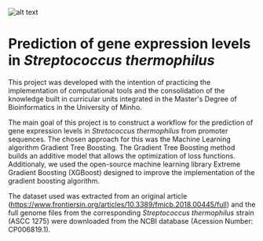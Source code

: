 ![alt text](https://www.eng.uminho.pt/SiteAssets/ENG-EN.png)

# Prediction of gene expression levels in *Streptococcus thermophilus*

This project was developed with the intention of practicing the implementation of computational tools and the consolidation of the knowledge built in curricular units integrated in the Master's Degree of Bioinformatics in the University of Minho.

The main goal of this project is to construct a workflow for the prediction of gene expression levels in *Stretococcus thermophilus* from promoter sequences. 
The chosen approach for this was the Machine Learning algorithm Gradient Tree Boosting.
The Gradient Tree Boosting method builds an additive model that allows the optimization of loss functions. 
Additionaly, we used the open-source machine learning library Extreme Gradient Boosting (XGBoost) designed to improve the implementation of the gradient boosting algorithm.

The dataset used was extracted from an original article (https://www.frontiersin.org/articles/10.3389/fmicb.2018.00445/full) and the full genome files from the corresponding *Streptococcus thermophilus* strain (ASCC 1275) were downloaded from the NCBI database (Acession Number: CP006819.1).
